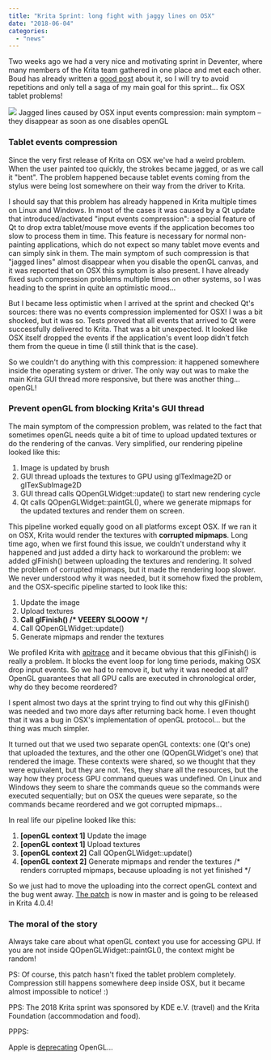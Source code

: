 ```yaml
---
title: "Krita Sprint: long fight with jaggy lines on OSX"
date: "2018-06-04"
categories: 
  - "news"
---
```


Two weeks ago we had a very nice and motivating sprint in Deventer, where many members of the Krita team gathered in one place and met each other. Boud has already written a [good post](/item/krita-2018-sprint-report) about it, so I will try to avoid repetitions and only tell a saga of my main goal for this sprint... fix OSX tablet problems!

[![](/images/posts/2018/krita_jagged_lines_on_osx.png)](/images/posts/2018/krita_jagged_lines_on_osx.png) Jagged lines caused by OSX input events compression: main symptom – they disappear as soon as one disables openGL

### Tablet events compression

Since the very first release of Krita on OSX we've had a weird problem. When the user painted too quickly, the strokes became jagged, or as we call it "bent". The problem happened because tablet events coming from the stylus were being lost somewhere on their way from the driver to Krita.

I should say that this problem has already happened in Krita multiple times on Linux and Windows. In most of the cases it was caused by a Qt update that introduced/activated "input events compression": a special feature of Qt to drop extra tablet/mouse move events if the application becomes too slow to process them in time. This feature is necessary for normal non-painting applications, which do not expect so many tablet move events and can simply sink in them. The main symptom of such compression is that "jagged lines" almost disappear when you disable the openGL canvas, and it was reported that on OSX this symptom is also present. I have already fixed such compression problems multiple times on other systems, so I was heading to the sprint in quite an optimistic mood...

But I became less optimistic when I arrived at the sprint and checked Qt's sources: there was no events compression implemented for OSX! I was a bit shocked, but it was so. Tests proved that all events that arrived to Qt were successfully delivered to Krita. That was a bit unexpected. It looked like OSX itself dropped the events if the application's event loop didn't fetch them from the queue in time (I still think that is the case).

So we couldn't do anything with this compression: it happened somewhere inside the operating system or driver. The only way out was to make the main Krita GUI thread more responsive, but there was another thing... openGL!

### Prevent openGL from blocking Krita's GUI thread

The main symptom of the compression problem, was related to the fact that sometimes openGL needs quite a bit of time to upload updated textures or do the rendering of the canvas. Very simplified, our rendering pipeline looked like this:

1. Image is updated by brush
2. GUI thread uploads the textures to GPU using glTexImage2D or glTexSubImage2D
3. GUI thread calls QOpenGLWidget::update() to start new rendering cycle
4. Qt calls QOpenGLWidget::paintGL(), where we generate mipmaps for the updated textures and render them on screen.

This pipeline worked equally good on all platforms except OSX. If we ran it on OSX, Krita would render the textures with **corrupted mipmaps**. Long time ago, when we first found this issue, we couldn't understand why it happened and just added a dirty hack to workaround the problem: we added glFinish() between uploading the textures and rendering. It solved the problem of corrupted mipmaps, but it made the rendering loop slower. We never understood why it was needed, but it somehow fixed the problem, and the OSX-specific pipeline started to look like this:

1. Update the image
2. Upload textures
3. **Call glFinish() /\* VEEERY SLOOOW \*/**
4. Call QOpenGLWidget::update()
5. Generate mipmaps and render the textures

We profiled Krita with [apitrace](https://github.com/apitrace/apitrace) and it became obvious that this glFinish() is really a problem. It blocks the event loop for long time periods, making OSX drop input events. So we had to remove it, but why it was needed at all? OpenGL guarantees that all GPU calls are executed in chronological order, why do they become reordered?

I spent almost two days at the sprint trying to find out why this glFinish() was needed and two more days after returning back home. I even thought that it was a bug in OSX's implementation of openGL protocol... but the thing was much simpler.

It turned out that we used two separate openGL contexts: one (Qt's one) that uploaded the textures, and the other one (QOpenGLWidget's one) that rendered the image. These contexts were shared, so we thought that they were equivalent, but they are not. Yes, they share all the resources, but the way how they process GPU command queues was undefined. On Linux and Windows they seem to share the commands queue so the commands were executed sequentially; but on OSX the queues were separate, so the commands became reordered and we got corrupted mipmaps...

In real life our pipeline looked like this:

1. **\[openGL context 1\]** Update the image
2. **\[openGL context 1\]** Upload textures
3. **\[openGL context 2\]** Call QOpenGLWidget::update()
4. **\[openGL context 2\]** Generate mipmaps and render the textures /\* renders corrupted mipmaps, because uploading is not yet finished \*/

So we just had to move the uploading into the correct openGL context and the bug went away. [The patch](https://phabricator.kde.org/R37:fb43d4e5be6112c7d9df2ee3f33697d07a614ca6) is now in master and is going to be released in Krita 4.0.4!

### The moral of the story

Always take care about what openGL context you use for accessing GPU. If you are not inside QOpenGLWidget::paintGL(), the context might be random!

PS: Of course, this patch hasn't fixed the tablet problem completely. Compression still happens somewhere deep inside OSX, but it became almost impossible to notice! :)

PPS: The 2018 Krita sprint was sponsored by KDE e.V. (travel) and the Krita Foundation (accommodation and food).

PPPS:

Apple is [deprecating](https://developer.apple.com/macos/whats-new/) OpenGL...
